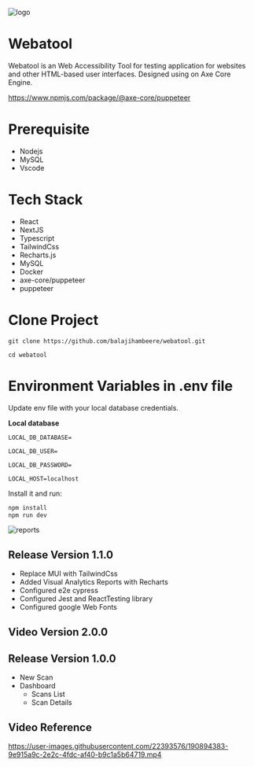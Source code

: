 ![logo](https://user-images.githubusercontent.com/22393576/190894277-ddc94895-d8ab-4fc4-8dc8-4636710df4a9.png)



# Webatool
Webatool is an Web Accessibility Tool for testing application for websites and other HTML-based user interfaces. Designed using on Axe Core Engine.

https://www.npmjs.com/package/@axe-core/puppeteer

# Prerequisite
- Nodejs
- MySQL
- Vscode

# Tech Stack
- React
- NextJS
- Typescript
- TailwindCss
- Recharts.js
- MySQL
- Docker
- axe-core/puppeteer
- puppeteer

# Clone Project
```
git clone https://github.com/balajihambeere/webatool.git

cd webatool
```
# Environment Variables in .env file 
Update env file with your local database credentials.

**Local database**

```
LOCAL_DB_DATABASE=

LOCAL_DB_USER=

LOCAL_DB_PASSWORD=

LOCAL_HOST=localhost
```

Install it and run:

```sh
npm install
npm run dev
```
![reports](https://user-images.githubusercontent.com/22393576/193112345-e6703314-b15d-4e13-8e59-beed0d4c0a3a.png)


## Release Version 1.1.0
- Replace MUI with TailwindCss
- Added Visual Analytics Reports with Recharts
- Configured e2e cypress
- Configured Jest and ReactTesting library
- Configured google Web Fonts


## Video Version 2.0.0


## Release Version 1.0.0
- New Scan
- Dashboard
  - Scans List
  - Scan Details

## Video Reference

https://user-images.githubusercontent.com/22393576/190894383-9e915a9c-2e2c-4fdc-af40-b9c1a5b64719.mp4
